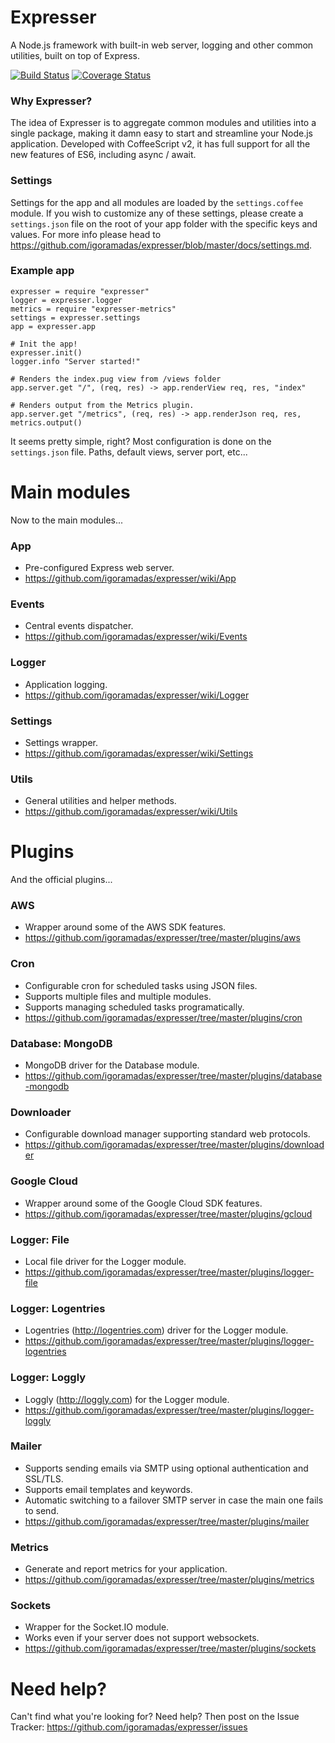# Expresser

A Node.js framework with built-in web server, logging and other common utilities, built on top of Express.

[![Build Status](https://travis-ci.org/igoramadas/expresser.png?branch=master)](https://travis-ci.org/igoramadas/expresser)
[![Coverage Status](https://coveralls.io/repos/github/igoramadas/expresser/badge.svg?branch=master)](https://coveralls.io/github/igoramadas/expresser?branch=master)

### Why Expresser?

The idea of Expresser is to aggregate common modules and utilities into a single package, making it damn easy
to start and streamline your Node.js application. Developed with CoffeeScript v2, it has full support for all
the new features of ES6, including async / await.

### Settings

Settings for the app and all modules are loaded by the `settings.coffee` module. If you wish to customize any of
these settings, please create a `settings.json` file on the root of your app folder with the specific keys
and values. For more info please head to https://github.com/igoramadas/expresser/blob/master/docs/settings.md.

### Example app

    expresser = require "expresser"
    logger = expresser.logger
    metrics = require "expresser-metrics"
    settings = expresser.settings
    app = expresser.app

    # Init the app!
    expresser.init()
    logger.info "Server started!"

    # Renders the index.pug view from /views folder
    app.server.get "/", (req, res) -> app.renderView req, res, "index"

    # Renders output from the Metrics plugin.
    app.server.get "/metrics", (req, res) -> app.renderJson req, res, metrics.output()

It seems pretty simple, right? Most configuration is done on the `settings.json` file. Paths, default views,
server port, etc...

# Main modules

Now to the main modules...

### App
*   Pre-configured Express web server.
*   https://github.com/igoramadas/expresser/wiki/App

### Events
*   Central events dispatcher.
*   https://github.com/igoramadas/expresser/wiki/Events

### Logger
*   Application logging.
*   https://github.com/igoramadas/expresser/wiki/Logger

### Settings
*   Settings wrapper.
*   https://github.com/igoramadas/expresser/wiki/Settings

### Utils
*   General utilities and helper methods.
*   https://github.com/igoramadas/expresser/wiki/Utils

# Plugins

And the official plugins...

### AWS
*   Wrapper around some of the AWS SDK features.
*   https://github.com/igoramadas/expresser/tree/master/plugins/aws

### Cron
*   Configurable cron for scheduled tasks using JSON files.
*   Supports multiple files and multiple modules.
*   Supports managing scheduled tasks programatically.
*   https://github.com/igoramadas/expresser/tree/master/plugins/cron

### Database: MongoDB
*   MongoDB driver for the Database module.
*   https://github.com/igoramadas/expresser/tree/master/plugins/database-mongodb

### Downloader
*   Configurable download manager supporting standard web protocols.
*   https://github.com/igoramadas/expresser/tree/master/plugins/downloader

### Google Cloud
*   Wrapper around some of the Google Cloud SDK features.
*   https://github.com/igoramadas/expresser/tree/master/plugins/gcloud

### Logger: File
*   Local file driver for the Logger module.
*   https://github.com/igoramadas/expresser/tree/master/plugins/logger-file

### Logger: Logentries
*   Logentries (http://logentries.com) driver for the Logger module.
*   https://github.com/igoramadas/expresser/tree/master/plugins/logger-logentries

### Logger: Loggly
*   Loggly (http://loggly.com) for the Logger module.
*   https://github.com/igoramadas/expresser/tree/master/plugins/logger-loggly

### Mailer
*   Supports sending emails via SMTP using optional authentication and SSL/TLS.
*   Supports email templates and keywords.
*   Automatic switching to a failover SMTP server in case the main one fails to send.
*   https://github.com/igoramadas/expresser/tree/master/plugins/mailer

### Metrics
*   Generate and report metrics for your application.
*   https://github.com/igoramadas/expresser/tree/master/plugins/metrics

### Sockets
*   Wrapper for the Socket.IO module.
*   Works even if your server does not support websockets.
*   https://github.com/igoramadas/expresser/tree/master/plugins/sockets

# Need help?

Can't find what you're looking for? Need help? Then post on the Issue Tracker: https://github.com/igoramadas/expresser/issues
